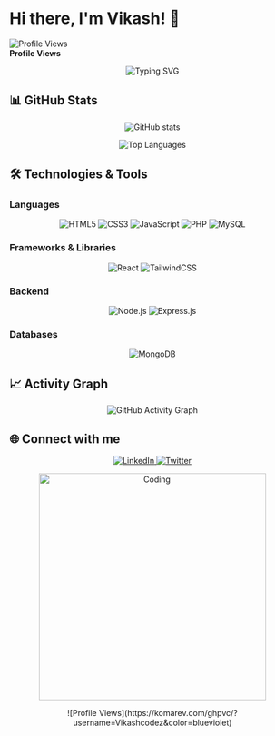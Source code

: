 # Hi there, I'm Vikash! 👋

![Profile Views](https://komarev.com/ghpvc/?username=Vikashcodez&label=Profile%20views&color=0e75b6&style=flat)  
**Profile Views**


<p align="center">
  <img src="https://readme-typing-svg.herokuapp.com?font=Fira+Code&size=24&duration=4000&color=F75C7E&center=true&vCenter=true&width=600&lines=Full+Stack+Developer;Open+Source+Contributor;Love+to+Learn+and+Build" alt="Typing SVG">
</p>

## 📊 GitHub Stats

<p align="center">
  <img src="https://github-readme-stats.vercel.app/api?username=Vikashcodez&show_icons=true&theme=radical" alt="GitHub stats">
</p>

<p align="center">
  <img src="https://github-readme-stats.vercel.app/api/top-langs/?username=Vikashcodez&layout=compact&theme=radical" alt="Top Languages">
</p>

## 🛠️ Technologies & Tools

### Languages
<p align="center">
  <img src="https://img.shields.io/badge/-HTML5-E34F26?style=flat&logo=html5&logoColor=white" alt="HTML5">
  <img src="https://img.shields.io/badge/-CSS3-1572B6?style=flat&logo=css3&logoColor=white" alt="CSS3">
  <img src="https://img.shields.io/badge/-JavaScript-F7DF1E?style=flat&logo=javascript&logoColor=black" alt="JavaScript">
  <img src="https://img.shields.io/badge/-PHP-777BB4?style=flat&logo=php&logoColor=white" alt="PHP">
  <img src="https://img.shields.io/badge/-MySQL-4479A1?style=flat&logo=mysql&logoColor=white" alt="MySQL">
</p>

### Frameworks & Libraries
<p align="center">
  <img src="https://img.shields.io/badge/-React-61DAFB?style=flat&logo=react&logoColor=black" alt="React">
  <img src="https://img.shields.io/badge/-TailwindCSS-38B2AC?style=flat&logo=tailwind-css&logoColor=white" alt="TailwindCSS">
</p>

### Backend
<p align="center">
  <img src="https://img.shields.io/badge/-Node.js-339933?style=flat&logo=node.js&logoColor=white" alt="Node.js">
  <img src="https://img.shields.io/badge/-Express.js-000000?style=flat&logo=express&logoColor=white" alt="Express.js">
</p>

### Databases
<p align="center">
  <img src="https://img.shields.io/badge/-MongoDB-47A248?style=flat&logo=mongodb&logoColor=white" alt="MongoDB">
</p>

## 📈 Activity Graph

<p align="center">
  <img src="https://activity-graph.herokuapp.com/graph?username=Vikashcodez&theme=github" alt="GitHub Activity Graph">
</p>

## 🌐 Connect with me

<p align="center">
  <a href="https://www.linkedin.com/in/vikashcodez" target="_blank">
    <img src="https://img.shields.io/badge/-LinkedIn-0A66C2?style=flat&logo=linkedin&logoColor=white" alt="LinkedIn">
  </a>
  <a href="https://twitter.com/vikashcodez" target="_blank">
    <img src="https://img.shields.io/badge/-Twitter-1DA1F2?style=flat&logo=twitter&logoColor=white" alt="Twitter">
  </a>
</p>

<p align="center">
  <img src="https://github.com/Vikashcodez/Vikashcodez/raw/main/assets/coding.gif" alt="Coding" width="400">
</p>

<p align="center">
  ![Profile Views](https://komarev.com/ghpvc/?username=Vikashcodez&color=blueviolet)
</p>
